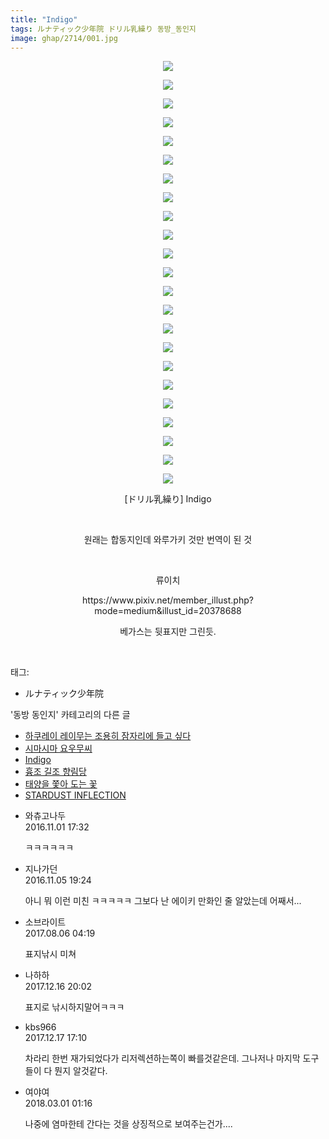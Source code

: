 ```yaml
---
title: "Indigo"
tags: ルナティック少年院 ドリル乳繰り 동방_동인지
image: ghap/2714/001.jpg
---
```

<div class="article">
<p style="text-align: center; clear: none; float: none;"><img src="{{ site.nasurl }}/ghap/2714/001.jpg"/></p>
<p style="text-align: center; clear: none; float: none;"><img src="{{ site.nasurl }}/ghap/2714/002.jpg"/></p>
<p style="text-align: center; clear: none; float: none;"><img src="{{ site.nasurl }}/ghap/2714/003.jpg"/></p>
<p style="text-align: center; clear: none; float: none;"><img src="{{ site.nasurl }}/ghap/2714/004.jpg"/></p>
<p style="text-align: center; clear: none; float: none;"><img src="{{ site.nasurl }}/ghap/2714/005.jpg"/></p>
<p style="text-align: center; clear: none; float: none;"><img src="{{ site.nasurl }}/ghap/2714/006.jpg"/></p>
<p style="text-align: center; clear: none; float: none;"><img src="{{ site.nasurl }}/ghap/2714/007.jpg"/></p>
<p style="text-align: center; clear: none; float: none;"><img src="{{ site.nasurl }}/ghap/2714/008.jpg"/></p>
<p style="text-align: center; clear: none; float: none;"><img src="{{ site.nasurl }}/ghap/2714/009.jpg"/></p>
<p style="text-align: center; clear: none; float: none;"><img src="{{ site.nasurl }}/ghap/2714/010.jpg"/></p>
<p style="text-align: center; clear: none; float: none;"><img src="{{ site.nasurl }}/ghap/2714/011.jpg"/></p>
<p style="text-align: center; clear: none; float: none;"><img src="{{ site.nasurl }}/ghap/2714/012.jpg"/></p>
<p style="text-align: center; clear: none; float: none;"><img src="{{ site.nasurl }}/ghap/2714/013.jpg"/></p>
<p style="text-align: center; clear: none; float: none;"><img src="{{ site.nasurl }}/ghap/2714/014.jpg"/></p>
<p style="text-align: center; clear: none; float: none;"><img src="{{ site.nasurl }}/ghap/2714/015.jpg"/></p>
<p style="text-align: center; clear: none; float: none;"><img src="{{ site.nasurl }}/ghap/2714/016.jpg"/></p>
<p style="text-align: center; clear: none; float: none;"><img src="{{ site.nasurl }}/ghap/2714/017.jpg"/></p>
<p style="text-align: center; clear: none; float: none;"><img src="{{ site.nasurl }}/ghap/2714/018.jpg"/></p>
<p style="text-align: center; clear: none; float: none;"><img src="{{ site.nasurl }}/ghap/2714/019.jpg"/></p>
<p style="text-align: center; clear: none; float: none;"><img src="{{ site.nasurl }}/ghap/2714/020.jpg"/></p>
<p style="text-align: center; clear: none; float: none;"><img src="{{ site.nasurl }}/ghap/2714/021.jpg"/></p>
<p style="text-align: center; clear: none; float: none;"><img src="{{ site.nasurl }}/ghap/2714/022.jpg"/></p>
<p style="text-align: center; clear: none; float: none;"><img src="{{ site.nasurl }}/ghap/2714/023.jpg"/></p>
<p style="text-align: center; clear: none; float: none;">[ドリル乳繰り] Indigo</p>
<p style="text-align: center; clear: none; float: none;"><br/></p>
<p style="text-align: center; clear: none; float: none;">원래는 합동지인데 와루가키 것만 번역이 된 것</p>
<p style="text-align: center; clear: none; float: none;"><br/></p>
<p style="text-align: center; clear: none; float: none;">류이치</p>
<p style="text-align: center; clear: none; float: none;">https://www.pixiv.net/member_illust.php?mode=medium&amp;illust_id=20378688</p>
<p style="text-align: center; clear: none; float: none;">베가스는 뒷표지만 그린듯.</p>
<p><br/></p>
</div><div class="tagTrail">
<p>태그: </p>
<ul>
<li>ルナティック少年院</li>
</ul>
</div><div class="another">
<p>'동방 동인지' 카테고리의 다른 글</p>
<ul>
<li><a href="/2016-11-01-ghap_2716">하쿠레이 레이무는 조용히 잠자리에 들고 싶다</a></li>
<li><a href="/2016-11-01-ghap_2715">시마시마 요우무씨</a></li>
<li><a href="/2016-11-01-ghap_2714">Indigo</a></li>
<li><a href="/2016-11-01-ghap_2713">흉조 길조 향림당</a></li>
<li><a href="/2016-11-01-ghap_2712">태양을 쫓아 도는 꽃</a></li>
<li><a href="/2016-11-01-ghap_2711">STARDUST INFLECTION</a></li>
</ul>
</div><div class="cb_module cb_fluid">
<div class="cb_wrt cb_profile">
<div class="comment">
<ul>
<li class="cb_thumb_off" id="comment14841347">
<div class="cb_comment_area">
<div class="cb_info_area">
<div class="cb_section">
<span class="cb_nick_name">와츄고나두</span>
</div>
<div class="cb_section">
<span class="cb_date">2016.11.01 17:32 </span>
</div>
</div>
<div class="cb_dsc_comment">
<p class="cb_dsc">
											ㅋㅋㅋㅋㅋㅋ
										</p>
</div>
</div></li>
<li class="cb_thumb_off" id="comment14844220">
<div class="cb_comment_area">
<div class="cb_info_area">
<div class="cb_section">
<span class="cb_nick_name">지나가던</span>
</div>
<div class="cb_section">
<span class="cb_date">2016.11.05 19:24 </span>
</div>
</div>
<div class="cb_dsc_comment">
<p class="cb_dsc">
											아니 뭐 이런 미친 ㅋㅋㅋㅋㅋ 그보다 난 에이키 만화인 줄 알았는데 어째서...
										</p>
</div>
</div></li>
<li class="cb_thumb_off" id="comment15052928">
<div class="cb_comment_area">
<div class="cb_info_area">
<div class="cb_section">
<span class="cb_nick_name">소브라이트</span>
</div>
<div class="cb_section">
<span class="cb_date">2017.08.06 04:19 </span>
</div>
</div>
<div class="cb_dsc_comment">
<p class="cb_dsc">
											표지낚시 미쳐
										</p>
</div>
</div></li>
<li class="cb_thumb_off" id="comment15153446">
<div class="cb_comment_area">
<div class="cb_info_area">
<div class="cb_section">
<span class="cb_nick_name">나하하</span>
</div>
<div class="cb_section">
<span class="cb_date">2017.12.16 20:02 </span>
</div>
</div>
<div class="cb_dsc_comment">
<p class="cb_dsc">
											표지로 낚시하지말어ㅋㅋㅋ
										</p>
</div>
</div></li>
<li class="cb_thumb_off" id="comment15154005">
<div class="cb_comment_area">
<div class="cb_info_area">
<div class="cb_section">
<span class="cb_nick_name">kbs966</span>
</div>
<div class="cb_section">
<span class="cb_date">2017.12.17 17:10 </span>
</div>
</div>
<div class="cb_dsc_comment">
<p class="cb_dsc">
											차라리 한번 재가되었다가 리저렉션하는쪽이 빠를것같은데. 그나저나 마지막 도구들이 다 뭔지 알것같다.
										</p>
</div>
</div></li>
<li class="cb_thumb_off" id="comment15209423">
<div class="cb_comment_area">
<div class="cb_info_area">
<div class="cb_section">
<span class="cb_nick_name">여야여</span>
</div>
<div class="cb_section">
<span class="cb_date">2018.03.01 01:16 </span>
</div>
</div>
<div class="cb_dsc_comment">
<p class="cb_dsc">
											나중에 염마한테 간다는 것을 상징적으로 보여주는건가....
										</p>
</div>
</div></li>
</ul>
</div>
</div><!-- commentList close -->
</div>